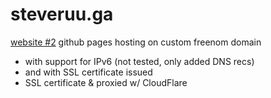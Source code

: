 # steveruu.ga
[website #2](https://steveruu.ga)
github pages hosting on custom freenom domain
* with support for IPv6 (not tested, only added DNS recs)
* and with SSL certificate issued
* SSL certificate & proxied w/ CloudFlare
